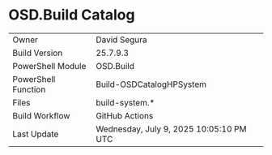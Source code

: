 ﻿# OSD.Build Catalog

| | |
|-|-|
| Owner | David Segura |
| Build Version | 25.7.9.3 |
| PowerShell Module | OSD.Build |
| PowerShell Function | Build-OSDCatalogHPSystem |
| Files | build-system.* |
| Build Workflow | GitHub Actions |
| Last Update | Wednesday, July 9, 2025 10:05:10 PM UTC |

